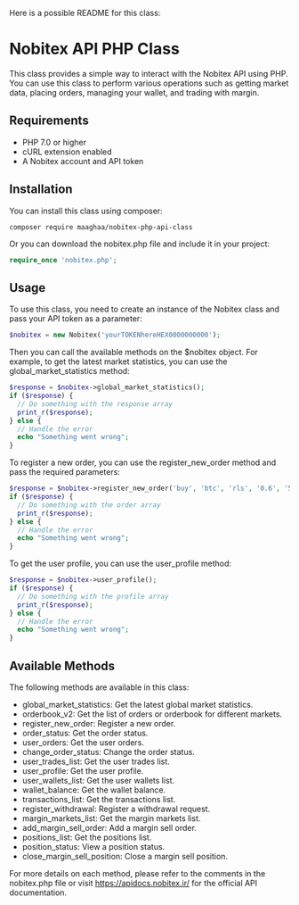 Here is a possible README for this class:

# Nobitex API PHP Class

This class provides a simple way to interact with the Nobitex API using PHP. You can use this class to perform various operations such as getting market data, placing orders, managing your wallet, and trading with margin.

## Requirements

- PHP 7.0 or higher
- cURL extension enabled
- A Nobitex account and API token

## Installation

You can install this class using composer:

```shell
composer require maaghaa/nobitex-php-api-class
```

Or you can download the nobitex.php file and include it in your project:

```php
require_once 'nobitex.php';
```

## Usage

To use this class, you need to create an instance of the Nobitex class and pass your API token as a parameter:

```php
$nobitex = new Nobitex('yourTOKENhereHEX0000000000');
```

Then you can call the available methods on the $nobitex object. For example, to get the latest market statistics, you can use the global_market_statistics method:

```php
$response = $nobitex->global_market_statistics();
if ($response) {
  // Do something with the response array
  print_r($response);
} else {
  // Handle the error
  echo "Something went wrong";
}
```

To register a new order, you can use the register_new_order method and pass the required parameters:

```php
$response = $nobitex->register_new_order('buy', 'btc', 'rls', '0.6', '520000000', 'order1');
if ($response) {
  // Do something with the order array
  print_r($response);
} else {
  // Handle the error
  echo "Something went wrong";
}
```

To get the user profile, you can use the user_profile method:

```php
$response = $nobitex->user_profile();
if ($response) {
  // Do something with the profile array
  print_r($response);
} else {
  // Handle the error
  echo "Something went wrong";
}
```

## Available Methods

The following methods are available in this class:

- global_market_statistics: Get the latest global market statistics.
- orderbook_v2: Get the list of orders or orderbook for different markets.
- register_new_order: Register a new order.
- order_status: Get the order status.
- user_orders: Get the user orders.
- change_order_status: Change the order status.
- user_trades_list: Get the user trades list.
- user_profile: Get the user profile.
- user_wallets_list: Get the user wallets list.
- wallet_balance: Get the wallet balance.
- transactions_list: Get the transactions list.
- register_withdrawal: Register a withdrawal request.
- margin_markets_list: Get the margin markets list.
- add_margin_sell_order: Add a margin sell order.
- positions_list: Get the positions list.
- position_status: View a position status.
- close_margin_sell_position: Close a margin sell position.

For more details on each method, please refer to the comments in the nobitex.php file or visit https://apidocs.nobitex.ir/ for the official API documentation.


